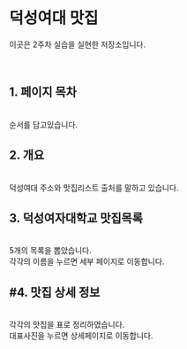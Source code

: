 <h1>덕성여대 맛집</h1>
<p>이곳은 2주차 실습을 실현한 저장소입니다.</p><br>
<h2>1. 페이지 목차</h2><br>
순서를 담고있습니다.
<h2>2. 개요</h2><br>
덕성여대 주소와 맛집리스트 출처를 말하고 있습니다.<br>
<h2>3. 덕성여자대학교 맛집목록</h2><br>
5개의 목록을 뽑았습니다.<br>
각각의 이름을 누르면 세부 페이지로 이동합니다.<br>
<h2>#4. 맛집 상세 정보</h2><br>
각각의 맛집을 표로 정리하였습니다.<br>
대표사진을 누르면 상세페이지로 이동합니다.
